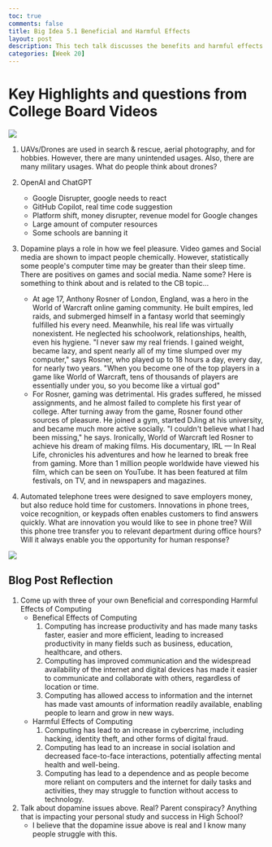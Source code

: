 ```yaml
---
toc: true
comments: false
title: Big Idea 5.1 Beneficial and Harmful Effects
layout: post
description: This tech talk discusses the benefits and harmful effects of computing
categories: [Week 20]
---
```


# Key Highlights and questions from College Board Videos

![]({{site.baseurl}}/images/drones.jpeg)

1. UAVs/Drones are used in search & rescue, aerial photography, and for hobbies.  However, there are many unintended usages. Also, there are many military usages.  What do people think about drones?

1. OpenAI and ChatGPT
    - Google Disrupter, google needs to react
    - GitHub Copilot, real time code suggestion
    - Platform shift, money disrupter, revenue model for Google changes
    - Large amount of computer resources
    - Some schools are banning it

1. Dopamine plays a role in how we feel pleasure.  Video games and Social media are shown to impact people chemically.  However, statistically some people's computer time may be greater than their sleep time.   There are positives on games and social media.  Name some?  Here is something to think about and is related to the CB topic...
    * At age 17, Anthony Rosner of London, England, was a hero in the World of Warcraft online gaming community. He built empires, led raids, and submerged himself in a fantasy world that seemingly fulfilled his every need. Meanwhile, his real life was virtually nonexistent. He neglected his schoolwork, relationships, health, even his hygiene.  "I never saw my real friends. I gained weight, became lazy, and spent nearly all of my time slumped over my computer," says Rosner, who played up to 18 hours a day, every day, for nearly two years.  "When you become one of the top players in a game like World of Warcraft, tens of thousands of players are essentially under you, so you become like a virtual god"
    * For Rosner, gaming was detrimental. His grades suffered, he missed assignments, and he almost failed to complete his first year of college. After turning away from the game, Rosner found other sources of pleasure. He joined a gym, started DJing at his university, and became much more active socially. "I couldn't believe what I had been missing," he says.  Ironically, World of Warcraft led Rosner to achieve his dream of making films. His documentary, IRL — In Real Life, chronicles his adventures and how he learned to break free from gaming. More than 1 million people worldwide have viewed his film, which can be seen on YouTube. It has been featured at film festivals, on TV, and in newspapers and magazines.

1. Automated telephone trees were designed to save employers money, but also reduce hold time for customers.  Innovations in phone trees, voice recognition, or keypads often enables customers to find answers quickly.  What are innovation you would like to see in phone tree?  Will this phone tree transfer you to relevant department during office hours?  Will it always enable you the opportunity for human response?

![]({{site.baseurl}}/images/flowchart5_1.png)

## Blog Post Reflection
1. Come up with three of your own Beneficial and corresponding Harmful Effects of Computing
    - Benefical Effects of Computing
        1. Computing has increase productivity and has made many tasks faster, easier and more efficient, leading to increased productivity in many fields such as business, education, healthcare, and others.
        2. Computing has improved communication and the widespread availability of the internet and digital devices has made it easier to communicate and collaborate with others, regardless of location or time.
        3. Computing has allowed access to information and the internet has made vast amounts of information readily available, enabling people to learn and grow in new ways.
    - Harmful Effects of Computing
        1. Computing has lead to an increase in cybercrime, including hacking, identity theft, and other forms of digital fraud.
        2. Computing has lead to an increase in social isolation and decreased face-to-face interactions, potentially affecting mental health and well-being.
        3. Computing has lead to a dependence and as people become more reliant on computers and the internet for daily tasks and activities, they may struggle to function without access to technology.
2. Talk about dopamine issues above.  Real?  Parent conspiracy?  Anything that is impacting your personal study and success in High School?
    - I believe that the dopamine issue above is real and I know many people struggle with this.